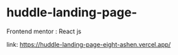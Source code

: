 # huddle-landing-page-

Frontend mentor : React  js

link: https://huddle-landing-page-eight-ashen.vercel.app/


